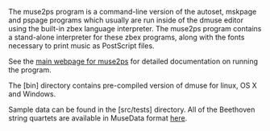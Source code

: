 The muse2ps program is a command-line version of the autoset, mskpage
and pspage programs which usually are run inside of the dmuse editor
using the built-in zbex language interpreter.  The muse2ps program
contains a stand-alone interpreter for these zbex programs, along
with the fonts necessary to print music as PostScript files.

See the [main webpage for muse2ps](http://muse2ps.ccarh.org) for
detailed documentation on running the program.

The [bin] directory contains pre-compiled version of dmuse for
linux, OS X and Windows.

Sample data can be found in the [src/tests] directory.  All of the
Beethoven string quartets are available in MuseData format
[here](https://github.com/musedata/beethoven-quartets).

